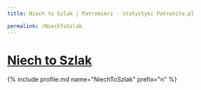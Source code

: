 ```yaml
---
title: Niech to Szlak | Patromierz - statystyki Patronite.pl

permalink: /NiechToSzlak
---
```


# [Niech to Szlak](https://patronite.pl/NiechToSzlak)

{% include profile.md name="NiechToSzlak" prefix="n" %}
